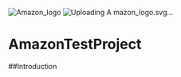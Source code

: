![Amazon_logo](https://github.com/tayfundaldik/AmazonTestProject/assets/79011413/ed891787-3fe2-4315-b5de-8c0ac2d3ef21)
![Uploading A<?xml version="1.0" encoding="UTF-8" standalone="no"?>
<svg
   xmlns:svg="http://www.w3.org/2000/svg"
   xmlns="http://www.w3.org/2000/svg"
   xmlns:xlink="http://www.w3.org/1999/xlink"
   version="1.1"
   width="603"
   height="182"
   style="fill:#221f1f"
   id="svg1936">
  <path
     d="m 374.00642,142.18404 c -34.99948,25.79739 -85.72909,39.56123 -129.40634,39.56123 -61.24255,0 -116.37656,-22.65135 -158.08757,-60.32496 -3.2771,-2.96252 -0.34083,-6.9999 3.59171,-4.69283 45.01431,26.19064 100.67269,41.94697 158.16623,41.94697 38.774689,0 81.4295,-8.02237 120.6499,-24.67006 5.92501,-2.51683 10.87999,3.88009 5.08607,8.17965"
     id="path8"
     style="fill:#ff9900" />
  <path
     d="m 388.55678,125.53635 c -4.45688,-5.71527 -29.57261,-2.70033 -40.84585,-1.36327 -3.43442,0.41947 -3.95874,-2.56925 -0.86517,-4.71905 20.00346,-14.07844 52.82696,-10.01483 56.65462,-5.2958 3.82764,4.74526 -0.99624,37.64741 -19.79373,53.35128 -2.88385,2.41195 -5.63662,1.12734 -4.35198,-2.07113 4.2209,-10.53917 13.68519,-34.16054 9.20211,-39.90203"
     id="path10"
     style="fill:#ff9900" />
  <path
     d="M 348.49744,20.06598 V 6.38079 c 0,-2.07113 1.57301,-3.46062 3.46062,-3.46062 h 61.26875 c 1.96628,0 3.53929,1.41571 3.53929,3.46062 v 11.71893 c -0.0262,1.96626 -1.67788,4.53551 -4.61418,8.59912 l -31.74859,45.32893 c 11.79759,-0.28837 24.25059,1.46814 34.94706,7.49802 2.41195,1.36327 3.06737,3.35575 3.25089,5.32203 V 99.4506 c 0,1.99248 -2.20222,4.32576 -4.5093,3.1198 -18.84992,-9.88376 -43.887,-10.95865 -64.72939,0.10487 -2.12356,1.15354 -4.35199,-1.15354 -4.35199,-3.14602 V 85.66054 c 0,-2.22843 0.0262,-6.02989 2.25463,-9.41186 l 36.78224,-52.74829 h -32.01076 c -1.96626,0 -3.53927,-1.38948 -3.53927,-3.43441"
     id="path12" />
  <path
     d="m 124.99883,105.45424 h -18.64017 c -1.78273,-0.13107 -3.19845,-1.46813 -3.32954,-3.17224 V 6.61676 c 0,-1.91383 1.59923,-3.43442 3.59171,-3.43442 h 17.38176 c 1.80898,0.0786 3.25089,1.46814 3.38199,3.19845 v 12.50545 h 0.34082 c 4.53551,-12.08598 13.05597,-17.7226 24.53896,-17.7226 11.66649,0 18.95477,5.63662 24.19814,17.7226 4.5093,-12.08598 14.76008,-17.7226 25.74495,-17.7226 7.81262,0 16.35931,3.22467 21.57646,10.46052 5.89879,8.04857 4.69281,19.74128 4.69281,29.99208 l -0.0262,60.37739 c 0,1.91383 -1.59923,3.46061 -3.59171,3.46061 h -18.61397 c -1.86138,-0.13107 -3.35574,-1.62543 -3.35574,-3.46061 V 51.29025 c 0,-4.03739 0.36702,-14.10466 -0.52434,-17.93233 -1.38949,-6.42311 -5.55797,-8.23209 -10.95865,-8.23209 -4.5093,0 -9.22833,3.01494 -11.14216,7.83885 -1.91383,4.8239 -1.73031,12.89867 -1.73031,18.32557 v 50.70338 c 0,1.91383 -1.59923,3.46061 -3.59171,3.46061 h -18.61395 c -1.88761,-0.13107 -3.35576,-1.62543 -3.35576,-3.46061 L 152.946,51.29025 c 0,-10.67025 1.75651,-26.37415 -11.48298,-26.37415 -13.39682,0 -12.87248,15.31063 -12.87248,26.37415 v 50.70338 c 0,1.91383 -1.59923,3.46061 -3.59171,3.46061"
     id="path14" />
  <path
     d="m 469.51439,1.16364 c 27.65877,0 42.62858,23.75246 42.62858,53.95427 0,29.17934 -16.54284,52.32881 -42.62858,52.32881 -27.16066,0 -41.94697,-23.75246 -41.94697,-53.35127 0,-29.78234 14.96983,-52.93181 41.94697,-52.93181 m 0.15729,19.53156 c -13.73761,0 -14.60278,18.71881 -14.60278,30.38532 0,11.69271 -0.18352,36.65114 14.44549,36.65114 14.44548,0 15.12712,-20.13452 15.12712,-32.40403 0,-8.07477 -0.34082,-17.72257 -2.779,-25.3779 -2.09735,-6.65906 -6.26581,-9.25453 -12.19083,-9.25453"
     id="path16" />
  <path
     d="M 548.00762,105.45424 H 529.4461 c -1.86141,-0.13107 -3.35577,-1.62543 -3.35577,-3.46061 l -0.0262,-95.69149 c 0.1573,-1.75653 1.7041,-3.1198 3.59171,-3.1198 h 17.27691 c 1.62543,0.0786 2.96249,1.17976 3.32954,2.67412 v 14.62899 h 0.3408 c 5.21717,-13.0822 12.53165,-19.32181 25.40412,-19.32181 8.36317,0 16.51662,3.01494 21.75999,11.27324 4.87633,7.65532 4.87633,20.5278 4.87633,29.78233 v 60.22011 c -0.20973,1.67786 -1.75653,3.01492 -3.59169,3.01492 h -18.69262 c -1.70411,-0.13107 -3.11982,-1.38948 -3.30332,-3.01492 V 50.47753 c 0,-10.46052 1.20597,-25.77117 -11.66651,-25.77117 -4.5355,0 -8.70399,3.04117 -10.77512,7.65532 -2.62167,5.84637 -2.96249,11.66651 -2.96249,18.11585 v 51.5161 c -0.0262,1.91383 -1.65166,3.46061 -3.64414,3.46061"
     id="path18" />
  <use
     xlink:href="#path30"
     transform="translate(244.36719)"
     id="use28" />
  <path
     d="M 55.288261,59.75829 V 55.7209 c -13.475471,0 -27.711211,2.88385 -27.711211,18.77125 0,8.04857 4.16847,13.50169 11.32567,13.50169 5.24337,0 9.93618,-3.22467 12.8987,-8.46805 3.670341,-6.44935 3.486841,-12.50544 3.486841,-19.7675 m 18.79747,45.43378 c -1.23219,1.10111 -3.01495,1.17976 -4.40444,0.4457 -6.18716,-5.1385 -7.28828,-7.52423 -10.69647,-12.42678 -10.224571,10.4343 -17.460401,13.55409 -30.726141,13.55409 -15.67768,0 -27.89471,-9.67401 -27.89471,-29.04824 0,-15.12713 8.20587,-25.43035 19.87236,-30.46398 10.1197,-4.45688 24.25058,-5.24337 35.051931,-6.47556 v -2.41195 c 0,-4.43066 0.34082,-9.67403 -2.25465,-13.50167 -2.280881,-3.43442 -6.632861,-4.85013 -10.460531,-4.85013 -7.10475,0 -13.44924,3.64414 -14.99603,11.19459 -0.31461,1.67789 -1.5468,3.32955 -3.22467,3.4082 L 6.26276,32.67628 C 4.74218,32.33548 3.0643,31.10327 3.48377,28.76999 7.65225,6.85271 27.44596,0.24605 45.16856,0.24605 c 9.071011,0 20.921021,2.41195 28.078221,9.28076 9.07104,8.46804 8.20587,19.7675 8.20587,32.06321 v 29.04826 c 0,8.73022 3.61794,12.55786 7.02613,17.27691 1.20597,1.67786 1.46814,3.69656 -0.05244,4.95497 -3.80144,3.17225 -10.56538,9.07104 -14.28819,12.37436 l -0.05242,-0.0525"
     id="path30" />
</svg>
mazon_logo.svg…]()

# AmazonTestProject

##Introduction

